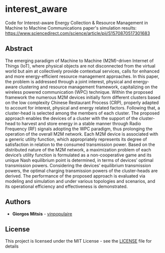 # interest_aware
Code for Interest-aware Energy Collection &amp; Resource Management in Machine to Machine Communications paper's simulation results: https://www.sciencedirect.com/science/article/pii/S1570870517301683

## Abstract

The emerging paradigm of Machine to Machine (M2M)-driven Internet of Things (IoT), where physical objects are not disconnected from the virtual world but aim at collectively provide contextual services, calls for enhanced and more energy-efficient resource management approaches. In this paper, the problem is addressed through a joint interest, physical and energy-aware clustering and resource management framework, capitalizing on the wireless powered communication (WPC) technique. Within the proposed framework the numerous M2M devices initially form different clusters based on the low complexity Chinese Restaurant Process (CRP), properly adapted to account for interest, physical and energy related factors. Following that, a cluster-head is selected among the members of each cluster. The proposed approach enables the devices of a cluster with the support of the cluster-head to harvest and store energy in a stable manner through Radio Frequency (RF) signals adopting the WPC paradigm, thus prolonging the operation of the overall M2M network. Each M2M device is associated with a generic utility function, which appropriately represents its degree of satisfaction in relation to the consumed transmission power. Based on the distributed nature of the M2M network, a maximization problem of each device’s utility function is formulated as a non-cooperative game and its unique Nash equilibrium point is determined, in terms of devices’ optimal transmission powers. Considering the devices’ equilibrium transmission powers, the optimal charging transmission powers of the cluster-heads are derived. The performance of the proposed approach is evaluated via modeling and simulation and under various topologies and scenarios, and its operational efficiency and effectiveness is demonstrated.

## Authors

* **Giorgos Mitsis** - [vinpopulaire](https://github.com/vinPopulaire)

## License

This project is licensed under the MIT License - see the [LICENSE](LICENSE) file for details
